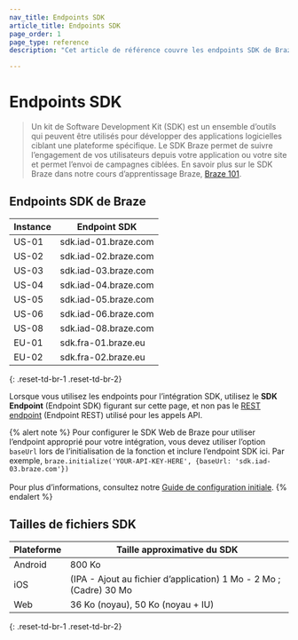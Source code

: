 ```yaml
---
nav_title: Endpoints SDK
article_title: Endpoints SDK
page_order: 1
page_type: reference
description: "Cet article de référence couvre les endpoints SDK de Braze et leur utilisation."

---
```


# Endpoints SDK

> Un kit de Software Development Kit (SDK) est un ensemble d’outils qui peuvent être utilisés pour développer des applications logicielles ciblant une plateforme spécifique. Le SDK Braze permet de suivre l’engagement de vos utilisateurs depuis votre application ou votre site et permet l’envoi de campagnes ciblées. En savoir plus sur le SDK Braze dans notre cours d’apprentissage Braze, [Braze 101][85].

## Endpoints SDK de Braze

|Instance | Endpoint SDK
|---|---|
|US-01 | sdk.iad-01.braze.com |
|US-02 | sdk.iad-02.braze.com |
|US-03 | sdk.iad-03.braze.com |
|US-04 | sdk.iad-04.braze.com |
|US-05 | sdk.iad-05.braze.com |
|US-06 | sdk.iad-06.braze.com |
|US-08 | sdk.iad-08.braze.com |
|EU-01 | sdk.fra-01.braze.eu |
|EU-02 | sdk.fra-02.braze.eu |
{: .reset-td-br-1 .reset-td-br-2}

Lorsque vous utilisez les endpoints pour l’intégration SDK, utilisez le **SDK Endpoint** (Endpoint SDK) figurant sur cette page, et non pas le [REST endpoint][2] (Endpoint REST) utilisé pour les appels API.

{% alert note %}
Pour configurer le SDK Web de Braze pour utiliser l’endpoint approprié pour votre intégration, vous devez utiliser l’option `baseUrl` lors de l’initialisation de la fonction et inclure l’endpoint SDK ici. Par exemple, `braze.initialize('YOUR-API-KEY-HERE', {baseUrl: 'sdk.iad-03.braze.com'})`
<br><br>Pour plus d’informations, consultez notre [Guide de configuration initiale]({{site.baseurl}}/developer_guide/platform_integration_guides/web/initial_sdk_setup/).
{% endalert %}

## Tailles de fichiers SDK

| Plateforme | Taille approximative du SDK |
|---|---|
| Android | 800 Ko |
| iOS | (IPA - Ajout au fichier d’application) 1 Mo - 2 Mo ; (Cadre) 30 Mo |
| Web | 36 Ko (noyau), 50 Ko (noyau + IU) |
{: .reset-td-br-1 .reset-td-br-2}

[85]: https://learning.braze.com/braze-101
[2]: {{site.baseurl}}/api/basics/#endpoints
